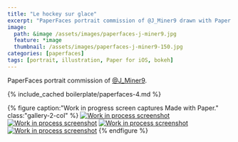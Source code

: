 ```yaml
---
title: "Le hockey sur glace"
excerpt: "PaperFaces portrait commission of @J_Miner9 drawn with Paper for iOS on an iPad."
image: 
  path: &image /assets/images/paperfaces-j-miner9.jpg 
  feature: *image
  thumbnail: /assets/images/paperfaces-j-miner9-150.jpg
categories: [paperfaces]
tags: [portrait, illustration, Paper for iOS, bokeh]
---
```


PaperFaces portrait commission of [@J_Miner9](https://twitter.com/J_Miner9).

{% include_cached boilerplate/paperfaces-4.md %}

{% figure caption:"Work in progress screen captures Made with Paper." class:"gallery-2-col" %}
[![Work in process screenshot](/assets/images/paperfaces-j-miner9-process-1-600.jpg)](/assets/images/paperfaces-j-miner9-process-1-lg.jpg)
[![Work in process screenshot](/assets/images/paperfaces-j-miner9-process-2-600.jpg)](/assets/images/paperfaces-j-miner9-process-2-lg.jpg)
[![Work in process screenshot](/assets/images/paperfaces-j-miner9-process-3-600.jpg)](/assets/images/paperfaces-j-miner9-process-3-lg.jpg)
[![Work in process screenshot](/assets/images/paperfaces-j-miner9-process-4-600.jpg)](/assets/images/paperfaces-j-miner9-process-4-lg.jpg)
{% endfigure %}
